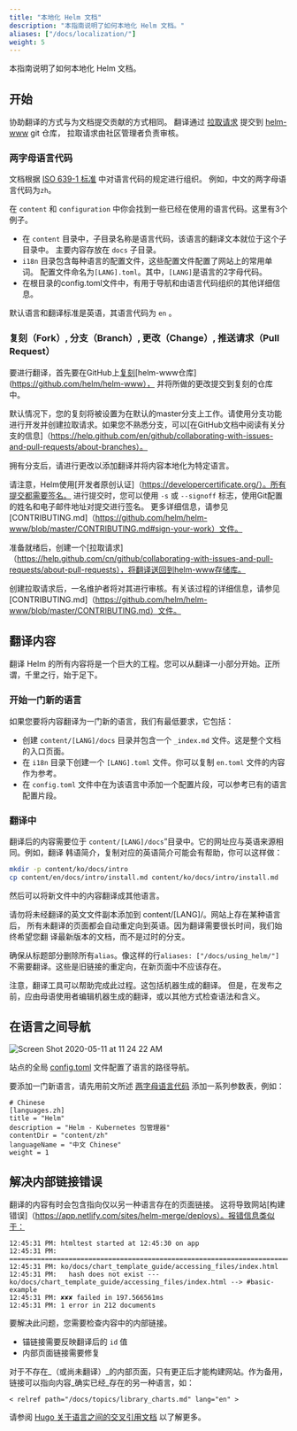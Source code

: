 ```yaml
---
title: "本地化 Helm 文档"
description: "本指南说明了如何本地化 Helm 文档。"
aliases: ["/docs/localization/"]
weight: 5
---
```


本指南说明了如何本地化 Helm 文档。

## 开始

协助翻译的方式与为文档提交贡献的方式相同。
翻译通过 [拉取请求](https://help.github.com/zh/github/collaborating-with-issues-and-pull-requests/about-pull-requests) 提交到 [helm-www](https://github.com/helm/helm-www) git 仓库，
拉取请求由社区管理者负责审核。

### 两字母语言代码

文档根据 [ISO 639-1 标准](https://www.loc.gov/standards/iso639-2/php/code_list.php) 中对语言代码的规定进行组织。
例如，中文的两字母语言代码为`zh`。

在 `content` 和 `configuration` 中你会找到一些已经在使用的语言代码。这里有3个例子。

- 在 `content` 目录中，子目录名称是语言代码，该语言的翻译文本就位于这个子目录中。
  主要内容存放在 `docs` 子目录。
- `i18n` 目录包含每种语言的配置文件，这些配置文件配置了网站上的常用单词。
  配置文件命名为`[LANG].toml`。其中，`[LANG]`是语言的2字母代码。
- 在根目录的config.toml文件中，有用于导航和由语言代码组织的其他详细信息。

默认语言和翻译标准是英语，其语言代码为 `en` 。

### 复刻（Fork）, 分支（Branch）, 更改（Change）, 推送请求（Pull Request）

要进行翻译，首先要在GitHub上[复刻](https://docs.github.com/cn/github/getting-started-with-github/fork-a-repo)[helm-www仓库](https://github.com/helm/helm-www），
并将所做的更改提交到复刻的仓库中。

默认情况下，您的复刻将被设置为在默认的master分支上工作。请使用分支功能进行开发并创建拉取请求。如果您不熟悉分支，可以[在GitHub文档中阅读有关分支的信息]（https://help.github.com/en/github/collaborating-with-issues-and-pull-requests/about-branches）。

拥有分支后，请进行更改以添加翻译并将内容本地化为特定语言。

请注意，Helm使用[开发者原创认证]（https://developercertificate.org/）。所有提交都需要签名。
进行提交时，您可以使用 `-s` 或 `--signoff` 标志，使用Git配置的姓名和电子邮件地址对提交进行签名。
更多详细信息，请参见[CONTRIBUTING.md]（https://github.com/helm/helm-www/blob/master/CONTRIBUTING.md#sign-your-work）文件。

准备就绪后，创建一个[拉取请求]（https://help.github.com/cn/github/collaborating-with-issues-and-pull-requests/about-pull-requests），将翻译送回到helm-www存储库。

创建拉取请求后，一名维护者将对其进行审核。有关该过程的详细信息，请参见[CONTRIBUTING.md]（https://github.com/helm/helm-www/blob/master/CONTRIBUTING.md）文件。

## 翻译内容

翻译 Helm 的所有内容将是一个巨大的工程。您可以从翻译一小部分开始。正所谓，千里之行，始于足下。

### 开始一门新的语言

如果您要将内容翻译为一门新的语言，我们有最低要求，它包括：

- 创建 `content/[LANG]/docs` 目录并包含一个 `_index.md` 文件。这是整个文档的入口页面。
- 在 `i18n` 目录下创建一个 `[LANG].toml` 文件。你可以复制 `en.toml` 文件的内容作为参考。
- 在 `config.toml` 文件中在为该语言中添加一个配置片段，可以参考已有的语言配置片段。

### 翻译中

翻译后的内容需要位于 `content/[LANG]/docs`”目录中。它的网址应与英语来源相同。例如，翻译
韩语简介，复制对应的英语简介可能会有帮助，你可以这样做：

```sh
mkdir -p content/ko/docs/intro
cp content/en/docs/intro/install.md content/ko/docs/intro/install.md
```

然后可以将新文件中的内容翻译成其他语言。

请勿将未经翻译的英文文件副本添加到 content/[LANG]/。网站上存在某种语言后，
所有未翻译的页面都会自动重定向到英语。因为翻译需要很长时间，我们始终希望您翻
译最新版本的文档，而不是过时的分支。

确保从标题部分删除所有`alias`。像这样的行`aliases: ["/docs/using_helm/"]`
不需要翻译。这些是旧链接的重定向，在新页面中不应该存在。

注意，翻译工具可以帮助完成此过程。这包括机器生成的翻译。
但是，在发布之前，应由母语使用者编辑机器生成的翻译，或以其他方式检查语法和含义。


## 在语言之间导航

![Screen Shot 2020-05-11 at 11 24 22
AM](https://user-images.githubusercontent.com/686194/81597103-035de600-937a-11ea-9834-cd9dcef4e914.png)

站点的全局
[config.toml](https://github.com/helm/helm-www/blob/master/config.toml#L83L89)
文件配置了语言的路径导航。

要添加一门新语言，请先用前文所述 [两字母语言代码](./localization/#两字母语言代码) 添加一系列参数表，例如：

```
# Chinese
[languages.zh]
title = "Helm"
description = "Helm - Kubernetes 包管理器"
contentDir = "content/zh"
languageName = "中文 Chinese"
weight = 1
```

## 解决内部链接错误

翻译的内容有时会包含指向仅以另一种语言存在的页面链接。
这将导致网站[构建错误]（https://app.netlify.com/sites/helm-merge/deploys）。报错信息类似于：

```
12:45:31 PM: htmltest started at 12:45:30 on app
12:45:31 PM: ========================================================================
12:45:31 PM: ko/docs/chart_template_guide/accessing_files/index.html
12:45:31 PM:   hash does not exist --- ko/docs/chart_template_guide/accessing_files/index.html --> #basic-example
12:45:31 PM: ✘✘✘ failed in 197.566561ms
12:45:31 PM: 1 error in 212 documents
```

要解决此问题，您需要检查内容中的内部链接。

* 锚链接需要反映翻译后的 `id` 值
* 内部页面链接需要修复

对于不存在_（或尚未翻译）_的内部页面，只有更正后才能构建网站。作为备用，链接可以指向内容_确实已经_存在的另一种语言，如：

`< relref path="/docs/topics/library_charts.md" lang="en" >`

请参阅 [Hugo 关于语言之间的交叉引用文档](https://gohugo.io/content-management/cross-references/#link-to-another-language-version) 以了解更多。